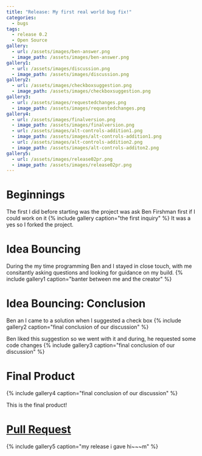 ```yaml
---
title: "Release: My first real world bug fix!"
categories:
  - bugs
tags:
  - release 0.2
  - Open Source
gallery:
  - url: /assets/images/ben-answer.png
  - image_path: /assets/images/ben-answer.png
gallery1:
  - url: /assets/images/discussion.png
  - image_path: /assets/images/discussion.png
gallery2:
  - url: /assets/images/checkboxsuggestion.png
  - image_path: /assets/images/checkboxsuggestion.png
gallery3:
  - url: /assets/images/requestedchanges.png
  - image_path: /assets/images/requestedchanges.png
gallery4:
  - url: /assets/images/finalversion.png
  - image_path: /assets/images/finalversion.png
  - url: /assets/images/alt-controls-addition1.png
  - image_path: /assets/images/alt-controls-addition1.png
  - url: /assets/images/alt-controls-addition2.png
  - image_path: /assets/images/alt-controls-additon2.png
gallery5:
  - url: /assets/images/release02pr.png
  - image_path: /assets/images/release02pr.png
---
```


# Beginnings

The first I did before starting was the project was ask Ben Firshman first if I could work on it
{% include gallery caption="the first inquiry" %}
It was a yes so I forked the project.

# Idea Bouncing

During the my time programming Ben and I stayed in close touch, with me consitantly asking questions and looking for guidance on my build.
{% include gallery1 caption="banter between me and the creator" %}

# Idea Bouncing: Conclusion

Ben an I came to a solution when I suggested a check box {% include gallery2 caption="final conclusion of our discussion" %}

Ben liked this suggestion so we went with it and during, he requested some code changes {% include gallery3 caption="final conclusion of our discussion" %}

# Final Product

{% include gallery4 caption="final conclusion of our discussion" %}

This is the final product!

# [Pull Request](https://github.com/bfirsh/jsnes-web/pull/69)

{% include gallery5 caption="my release i gave hi~~~m" %}
